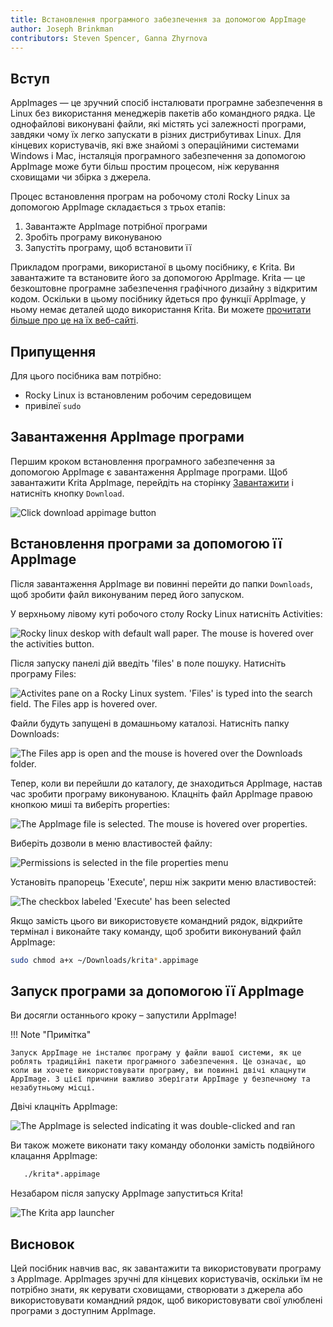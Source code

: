 ```yaml
---
title: Встановлення програмного забезпечення за допомогою AppImage
author: Joseph Brinkman
contributors: Steven Spencer, Ganna Zhyrnova
---
```


## Вступ

AppImages — це зручний спосіб інсталювати програмне забезпечення в Linux без використання менеджерів пакетів або командного рядка. Це однофайлові виконувані файли, які містять усі залежності програми, завдяки чому їх легко запускати в різних дистрибутивах Linux. Для кінцевих користувачів, які вже знайомі з операційними системами Windows і Mac, інсталяція програмного забезпечення за допомогою AppImage може бути більш простим процесом, ніж керування сховищами чи збірка з джерела.

Процес встановлення програм на робочому столі Rocky Linux за допомогою AppImage складається з трьох етапів:

1. Завантажте AppImage потрібної програми
2. Зробіть програму виконуваною
3. Запустіть програму, щоб встановити її

Прикладом програми, використаної в цьому посібнику, є Krita. Ви завантажите та встановите його за допомогою AppImage. Krita — це безкоштовне програмне забезпечення графічного дизайну з відкритим кодом. Оскільки в цьому посібнику йдеться про функції AppImage, у ньому немає деталей щодо використання Krita. Ви можете [прочитати більше про це на їх веб-сайті](https://krita.org/).

## Припущення

Для цього посібника вам потрібно:

- Rocky Linux із встановленим робочим середовищем
- привілеї `sudo`

## Завантаження AppImage програми

Першим кроком встановлення програмного забезпечення за допомогою AppImage є завантаження AppImage програми. Щоб завантажити Krita AppImage, перейдіть на сторінку [Завантажити](https://krita.org/en/download/) і натисніть кнопку `Download`.

![Click download appimage button](images/download_krita_appimage.webp)

## Встановлення програми за допомогою її AppImage

Після завантаження AppImage ви повинні перейти до папки `Downloads`, щоб зробити файл виконуваним перед його запуском.

У верхньому лівому куті робочого столу Rocky Linux натисніть Activities:

![Rocky linux deskop with default wall paper. The mouse is hovered over the activities button.](images/activites_appimage.webp)

Після запуску панелі дій введіть 'files' в поле пошуку. Натисніть програму Files:

![Activites pane on a Rocky Linux system. 'Files' is typed into the search field. The Files app is hovered over.](images/searchbar_files_appimage.webp)

Файли будуть запущені в домашньому каталозі. Натисніть папку Downloads:

![The Files app is open and the mouse is hovered over the Downloads folder.](images/files_downloads_appimage.webp)

Тепер, коли ви перейшли до каталогу, де знаходиться AppImage, настав час зробити програму виконуваною. Клацніть файл AppImage правою кнопкою миші та виберіть properties:

![The AppImage file is selected. The mouse is hovered over properties.](images/file_properties_appimage.webp)

Виберіть дозволи в меню властивостей файлу:

![Permissions is selected in the file properties menu](images/permissions_appimage.webp)

Установіть прапорець 'Execute', перш ніж закрити меню властивостей:

![The checkbox labeled 'Execute' has been selected](images/file_properties_allow_executing_file_as_program_appimage.webp)

Якщо замість цього ви використовуєте командний рядок, відкрийте термінал і виконайте таку команду, щоб зробити виконуваний файл AppImage:

```bash
sudo chmod a+x ~/Downloads/krita*.appimage
```

## Запуск програми за допомогою її AppImage

Ви досягли останнього кроку – запустили AppImage!

!!! Note "Примітка"

```
Запуск AppImage не інсталює програму у файли вашої системи, як це роблять традиційні пакети програмного забезпечення. Це означає, що коли ви хочете використовувати програму, ви повинні двічі клацнути AppImage. З цієї причини важливо зберігати AppImage у безпечному та незабутньому місці. 
```

Двічі клацніть AppImage:

![The AppImage is selected indicating it was double-clicked and ran](images/run_app_image.webp)

Ви також можете виконати таку команду оболонки замість подвійного клацання AppImage:

```bash
   ./krita*.appimage
```

Незабаром після запуску AppImage запуститься Krita!

![The Krita app launcher](images/krita_launching.webp)

## Висновок

Цей посібник навчив вас, як завантажити та використовувати програму з AppImage. AppImages зручні для кінцевих користувачів, оскільки їм не потрібно знати, як керувати сховищами, створювати з джерела або використовувати командний рядок, щоб використовувати свої улюблені програми з доступним AppImage.
